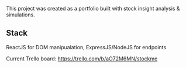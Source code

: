 This project was created as a portfolio built with stock insight analysis & simulations.

## Stack
ReactJS for DOM manipualation,
ExpressJS/NodeJS for endpoints

Current Trello board:
https://trello.com/b/aO72M6MN/stockme
